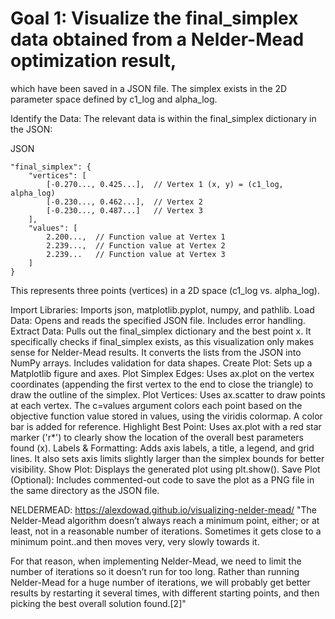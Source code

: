 # Goal 1: Visualize the final_simplex data obtained from a Nelder-Mead optimization result,
  which have been saved in a JSON file. The simplex exists in the 2D parameter space defined by c1_log and alpha_log.

Identify the Data: The relevant data is within the final_simplex dictionary in the JSON:

JSON

    "final_simplex": {
        "vertices": [
            [-0.270..., 0.425...],  // Vertex 1 (x, y) = (c1_log, alpha_log)
            [-0.230..., 0.462...],  // Vertex 2
            [-0.230..., 0.487...]   // Vertex 3
        ],
        "values": [
            2.200...,  // Function value at Vertex 1
            2.239...,  // Function value at Vertex 2
            2.239...   // Function value at Vertex 3
        ]
    }
This represents three points (vertices) in a 2D space (c1_log vs. alpha_log).


Import Libraries: Imports json, matplotlib.pyplot, numpy, and pathlib.
Load Data: Opens and reads the specified JSON file. Includes error handling.
Extract Data: Pulls out the final_simplex dictionary and the best point x. It specifically checks if final_simplex exists, as this visualization only makes sense for Nelder-Mead results. It converts the lists from the JSON into NumPy arrays. Includes validation for data shapes.
Create Plot: Sets up a Matplotlib figure and axes.
Plot Simplex Edges: Uses ax.plot on the vertex coordinates (appending the first vertex to the end to close the triangle) to draw the outline of the simplex.
Plot Vertices: Uses ax.scatter to draw points at each vertex. The c=values argument colors each point based on the objective function value stored in values, using the viridis colormap. A color bar is added for reference.
Highlight Best Point: Uses ax.plot with a red star marker ('r*') to clearly show the location of the overall best parameters found (x).
Labels & Formatting: Adds axis labels, a title, a legend, and grid lines. It also sets axis limits slightly larger than the simplex bounds for better visibility.
Show Plot: Displays the generated plot using plt.show().
Save Plot (Optional): Includes commented-out code to save the plot as a PNG file in the same directory as the JSON file.


NELDERMEAD:
https://alexdowad.github.io/visualizing-nelder-mead/
"The Nelder-Mead algorithm doesn’t always reach a minimum point, either; or at least, not in a reasonable number of iterations. Sometimes it gets close to a minimum point..and then moves very, very slowly towards it.

For that reason, when implementing Nelder-Mead, we need to limit the number of iterations so it doesn’t run for too long. Rather than running Nelder-Mead for a huge number of iterations, we will probably get better results by restarting it several times, with different starting points, and then picking the best overall solution found.[2]"